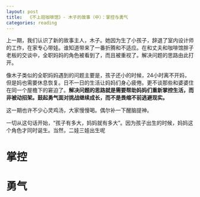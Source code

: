 ```yaml
---
layout: post
title:  《不上班咖啡馆》- 木子的故事（中）：掌控与勇气
categories: reading
---
```


上一期，我们认识了新的故事主人，木子。她因为生了小孩子，辞退了室内设计师的工作，在家专心带娃。谁知道带来了一番折腾和不适应。在和丈夫和咖啡馆胖子老板的交谈中，全职妈妈的角色被看到了，而且被重视了。解决问题的思路由此打开。

像木子类似的全职妈妈遇到的问题主要是，孩子还小的时候，24小时离不开妈，但是妈也需要休息恢复。日不一日的生活让妈妈们身心疲倦。更不谈那些和婆婆住在同一个屋檐下的窘迫了。**解决问题的思路就是需要帮助妈妈们重新掌控生活，而非被动招架。鼓起勇气面对挑战继续成长，而不是畏缩不前逃避现实。**

这一期也许不少心灵鸡汤，大家慢慢喝。偶尔补一下醒脑提神。

一切从这句话开始，“孩子有多大，妈妈就有多大”。因为孩子出生的时候，妈妈这个角色才同时诞生。当然，二娃三娃出生呢

# 掌控




# 勇气

<!--stackedit_data:
eyJoaXN0b3J5IjpbLTQ2MjcxMDU4N119
-->